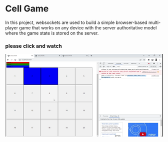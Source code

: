 # Cell Game
In this project, websockets are used to build a simple browser-based multi-player game that works on any device 
with the server authoritative model where the game state is stored on the server.

### please click and watch
[![output video](/cellgame1.png)](https://drive.google.com/file/d/1ZH6s-lOfQqgWsl0Iqhc0sbX9ReNm76uQ/view?usp=share_link) </br>

